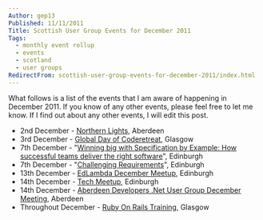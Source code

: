 ```yaml
---
Author: gep13
Published: 11/11/2011
Title: Scottish User Group Events for December 2011
Tags:
  - monthly event rollup
  - events
  - scotland
  - user groups
RedirectFrom: scottish-user-group-events-for-december-2011/index.html
---
```


What follows is a list of the events that I am aware of happening in December 2011. If you know of any other events, please feel free to let me know. If I find out about any other events, I will edit this post.

* 2nd December - [Northern Lights](http://northern-lights.heroku.com/), Aberdeen
* 3rd December - [Global Day of Coderetreat](http://www.eventbrite.com/event/2471949668), Glasgow
* 7th December - "[Winning big with Specification by Example: How successful teams deliver the right software](http://edinburgh.bcs.org.uk/courses/specification_by_example.htm)", Edinburgh
* 7th December - "[Challenging Requirements](http://edinburgh.bcs.org.uk/events/2011-12/111207.htm)", Edinburgh
* 13th December - [EdLambda December Meetup](http://www.edlambda.co.uk/coming-up/decembermeetup-13122011), Edinburgh
* 14th December - [Tech Meetup](http://techmeetup.co.uk/), Edinburgh
* 14th December - [Aberdeen Developers .Net User Group December Meeting](http://adnuguk-dec2011.eventbrite.com/?ref=ebtn), Aberdeen
* Throughout December - [Ruby On Rails Training](http://www.glasgowtechnet.com/events/39464772/?eventId=39464772&action=detail), Glasgow
